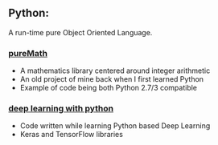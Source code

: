 ## Python:
A run-time pure Object Oriented Language.

### [pureMath](pureMath/)
* A mathematics library centered around integer arithmetic
* An old project of mine back when I first learned Python
* Example of code being both Python 2.7/3 compatible

### [deep learning with python](deepLearning/)
* Code written while learning Python based Deep Learning
* Keras and TensorFlow libraries

